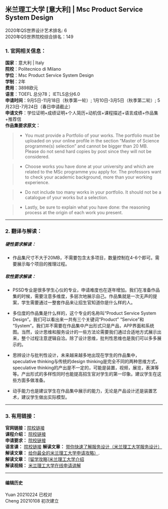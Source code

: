 ## 米兰理工大学 [意大利] | Msc Product Service System Design
2020年QS世界设计艺术排名: 6  
2020年QS世界院校综合排名：149

### 1. 官网相关信息：

**国家**：意大利 | Italy  
**院校**：Politecnico di Milano  
**学位**：Msc Product Service System Design  
**学制**：2年  
**费用**：3898欧元  
**语言**：TOEFL 总分78；
         IETLS总分6.0  
**申请时间**：9月5日-11月18日（秋季第一轮）;
          1月10日-3月5日（秋季第二轮）;
          5月23日-7月24日（春日申请截止）     
**申请文件**：学位证明+成绩证明+个人简历+动机信+课程描述+语言成绩+作品集+推荐信  
**作品集要求原文：**  
> - You must provide a Portfolio of your works. The portfolio must be uploaded on your online profile in the section “Master of Science programme(s) selection” and cannot be bigger than 20 MB. Please do not send hard copies by post since they will not be considered.

> - Choose works you have done at your university and which are related to the MSc programme you apply for. The professors want to check your academic background, more than your working experience.

> - Do not include too many works in your portfolio. It should not be a catalogue of your works but a selection.

> - Lastly, be sure to explain what you have done: the reasoning process at the origin of each work you present.
---


### 2. 翻译与解读：

##### 硬性要求解读：
- 作品集尺寸不大于20MB，不需要包含太多项目，数量控制在4-6个即可。需要展示每个项目的推理过程。  


##### 软性要求解读：
- PSSD专业是很多学生心仪的专业，申请难度也在逐年增加。我们在准备作品集的时候，需要注意多维度，多层次地展示自己。作品集就是一次无声的提案，学生需要通过一整套作品来让招生官知道你是什么样的人。

- 多位度的作品集是什么样的，这个专业的名称叫“Product Service System Design”。我们可以看出来一共有三个关键词“Product” “Service”和 “System”。我们并不需要在作品集中产出形式只是产品，APP界面和系统图。当然，设计思维和服务设计的一些方法论需要我们通过合适地方式展示出来，整个过程注意逻辑自洽。除了设计思维，批判性思维也是我们可以多多展示的。

- 思辨设计与批判性设计，未来越来越多地出现在学生的作品集中，speculative thinking与传统的design thinking是完全不同的两种思维方式，speculative thinking的产出是不一定的，可能是装置，视频，展览，表演等等。产出形式的多样性同时也能提高招生官对学生的第一印象。建议学生在这些方面多做准备。

- 动手能力也是建议学生在作品集中展示的能力，无论是产品设计还是装置艺术，建议学生做出实际模型。

---

### 3. 有用链接：

**官网链接：**[院校链接](https://www.polimi.it/?id=6502&anno=2017&campus=&scuola=19&corso=1159&L=1)  
**课程介绍：** [院校链接](https://www4.ceda.polimi.it/manifesti/manifesti/controller/ManifestoPublic.do?check_params=1&aa=2017&k_corso_la=1159&lang=EN&__pj0=0&__pj1=f3710a5e32c04baa0a4051d8c4c171de)  
**申请要求：** [院校链接](https://www.polimi.it/en/programmes/how-to-apply/)  
**语言课：** [院校链接](https://www.polimi.it/en/programmes/language-courses/)
**解读文章：** [带你快速了解服务设计（米兰理工大学服务设计）](http://www.makebi.net/25366.html)  
**解读文章：** [给你最全的米兰理工大学申请攻略）](http://www.makebi.net/28311.html).  
**解读文章：** [[留学攻略]米兰理工大学介绍](http://www.makebi.net/4911.html)     
**解读视频：** [米兰理工大学在线申请讲解](https://www.bilibili.com/video/av35341944)

---


#### 编辑历史
Yuan 20210224 已校对    
Cheng 20210108 初次建立  
